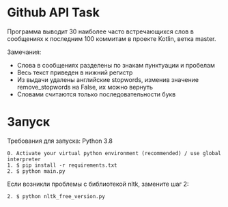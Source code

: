 # Github API Task

Программа выводит  30 наиболее часто встречающихся слов в сообщениях к последним 100 коммитам в проекте Kotlin,
ветка master.

Замечания: 
- Слова в сообщениях разделены по знакам пунктуации и пробелам
- Весь текст приведен в нижний регистр
- Из выдачи удалены английские stopwords, изменив значение remove_stopwords на False, их можно вернуть
- Словами считаются только последовательности букв

# Запуск
Требования для запуска: Python 3.8

```
0. Activate your virtual python environment (recommended) / use global interpreter
1. $ pip install -r requirements.txt
2. $ python main.py
```

Если возникли проблемы с библиотекой nltk, замените шаг 2:
```
2. $ python nltk_free_version.py
```